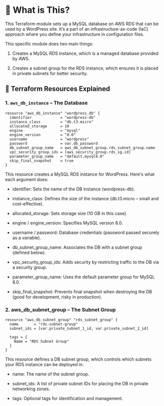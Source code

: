 # 🧱 What is This?
This Terraform module sets up a MySQL database on AWS RDS that can be used by a WordPress site. It’s a part of an infrastructure-as-code (IaC) approach where you define your infrastructure in configuration files.

This specific module does two main things:

1. Creates a MySQL RDS instance, which is a managed database provided by AWS.

2. Creates a subnet group for the RDS instance, which ensures it is placed in private subnets for better security.

## 🧩 Terraform Resources Explained

### 1. `aws_db_instance` – The Database

```hcl
resource "aws_db_instance" "wordpress_db" {
  identifier             = "wordpress-db"
  instance_class         = "db.t3.micro"
  allocated_storage      = 10
  engine                 = "mysql"
  engine_version         = "8.0"
  username               = "wordpress"
  password               = var.db_password
  db_subnet_group_name   = aws_db_subnet_group.rds_subnet_group.name
  vpc_security_group_ids = [aws_security_group.rds_sg.id]
  parameter_group_name   = "default.mysql8.0"
  skip_final_snapshot    = true
}
```
This resource creates a MySQL RDS instance for WordPress. Here's what each argument does:

- identifier: Sets the name of the DB instance (wordpress-db).

- instance_class: Defines the size of the instance (db.t3.micro – small and cost-effective).
 
- allocated_storage: Sets storage size (10 GB in this case).
 
- engine / engine_version: Specifies MySQL version 8.0.

- username / password: Database credentials (password passed securely as a variable).
 
- db_subnet_group_name: Associates the DB with a subnet group (defined below).

- vpc_security_group_ids: Adds security by restricting traffic to the DB via a security group.

- parameter_group_name: Uses the default parameter group for MySQL 8.0.

- skip_final_snapshot: Prevents final snapshot when destroying the DB (good for development, risky in production).

### 2. aws_db_subnet_group – The Subnet Group
```hcl
resource "aws_db_subnet_group" "rds_subnet_group" {
  name       = "rds-subnet-group"
  subnet_ids = [var.private_subnet_1_id, var.private_subnet_2_id]

  tags = {
    Name = "RDS Subnet Group"
  }
}
```

This resource defines a DB subnet group, which controls which subnets your RDS instance can be deployed in.

- name: The name of the subnet group.

- subnet_ids: A list of private subnet IDs for placing the DB in private networking zones.

- tags: Optional tags for identification and management.
